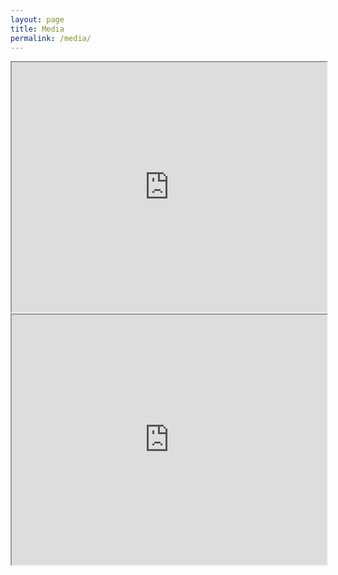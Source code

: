 ```yaml
---
layout: page
title: Media
permalink: /media/
---
```


<iframe src="https://drive.google.com/file/d/1B_K9LULZ7dDdfIVJYOsnz1RHaPOKmPdG/preview" height="400" width="100%" allowfullscreen></iframe>


<iframe src="https://drive.google.com/file/d/13Hz90PHQMS1osvVzPAsKDDkTir6jR2s0/preview" height="400" width="100%" allowfullscreen></iframe>
